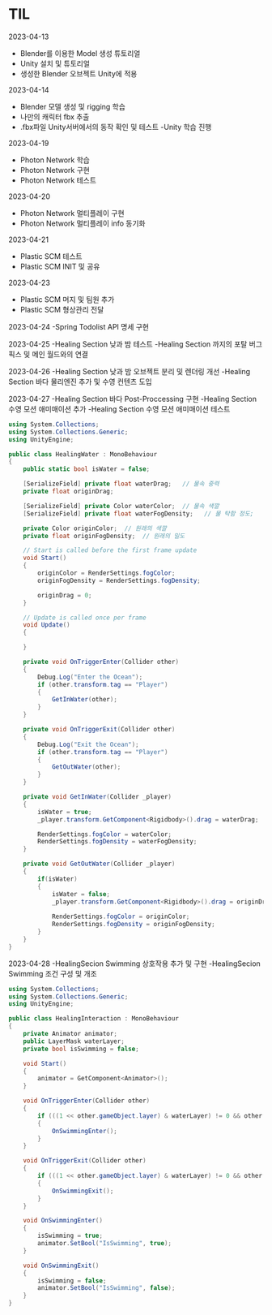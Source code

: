 # TIL
2023-04-13
- Blender를 이용한 Model 생성 튜토리얼
- Unity 설치 및 튜토리얼
- 생성한 Blender 오브젝트 Unity에 적용

2023-04-14
- Blender 모델 생성 및 rigging 학습
- 나만의 캐릭터 fbx 추출
- .fbx파일 Unity서버에서의 동작 확인 및 테스트
-Unity 학습 진행

2023-04-19
- Photon Network 학습
- Photon Network 구현
- Photon Network 테스트

2023-04-20
- Photon Network 멀티플레이 구현
- Photon Network 멀티플레이 info 동기화

2023-04-21
- Plastic SCM 테스트
- Plastic SCM INIT 및 공유

2023-04-23
- Plastic SCM 머지 및 팀원 추가
- Plastic SCM 형상관리 전달

2023-04-24
-Spring Todolist API 명세 구현

2023-04-25
-Healing Section 낮과 밤 테스트
-Healing Section 까지의 포탈 버그 픽스 및 메인 월드와의 연결

2023-04-26
-Healing Section 낮과 밤 오브젝트 분리 및 렌더링 개선
-Healing Section 바다 물리엔진 추가 및 수영 컨텐츠 도입

2023-04-27
-Healing Section 바다 Post-Proccessing 구현
-Healing Section 수영 모션 애미매이션 추가
-Healing Section 수영 모션 애미매이션 테스트
```C#
using System.Collections;
using System.Collections.Generic;
using UnityEngine;

public class HealingWater : MonoBehaviour
{
    public static bool isWater = false;

    [SerializeField] private float waterDrag;   // 물속 중력
    private float originDrag;

    [SerializeField] private Color waterColor;  // 물속 색깔
    [SerializeField] private float waterFogDensity;   // 물 탁함 정도;

    private Color originColor;  // 원래의 색깔
    private float originFogDensity;  // 원래의 밀도

    // Start is called before the first frame update
    void Start()
    {
        originColor = RenderSettings.fogColor;
        originFogDensity = RenderSettings.fogDensity;

        originDrag = 0;
    }

    // Update is called once per frame
    void Update()
    {

    }

    private void OnTriggerEnter(Collider other)
    {
        Debug.Log("Enter the Ocean");
        if (other.transform.tag == "Player")
        {
            GetInWater(other);
        }
    }

    private void OnTriggerExit(Collider other)
    {
        Debug.Log("Exit the Ocean");
        if (other.transform.tag == "Player")
        {
            GetOutWater(other);
        }
    }

    private void GetInWater(Collider _player)
    {
        isWater = true;
        _player.transform.GetComponent<Rigidbody>().drag = waterDrag;

        RenderSettings.fogColor = waterColor;
        RenderSettings.fogDensity = waterFogDensity;
    }

    private void GetOutWater(Collider _player)
    {
        if(isWater) 
        {
            isWater = false;
            _player.transform.GetComponent<Rigidbody>().drag = originDrag;
        
            RenderSettings.fogColor = originColor;
            RenderSettings.fogDensity = originFogDensity;
        }
    }
}
```

2023-04-28
-HealingSecion Swimming 상호작용 추가 및 구현
-HealingSecion Swimming 조건 구성 및 개조

```C#
using System.Collections;
using System.Collections.Generic;
using UnityEngine;

public class HealingInteraction : MonoBehaviour
{
    private Animator animator;
    public LayerMask waterLayer;
    private bool isSwimming = false;

    void Start()
    {
        animator = GetComponent<Animator>();
    }

    void OnTriggerEnter(Collider other)
    {
        if (((1 << other.gameObject.layer) & waterLayer) != 0 && other is BoxCollider)
        {
            OnSwimmingEnter();
        }
    }

    void OnTriggerExit(Collider other)
    {
        if (((1 << other.gameObject.layer) & waterLayer) != 0 && other is BoxCollider)
        {
            OnSwimmingExit();
        }
    }

    void OnSwimmingEnter()
    {
        isSwimming = true;
        animator.SetBool("IsSwimming", true);
    }

    void OnSwimmingExit()
    {
        isSwimming = false;
        animator.SetBool("IsSwimming", false);
    }
}
```